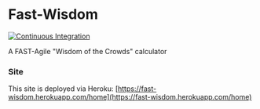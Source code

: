 # Fast-Wisdom

[![Continuous Integration](https://github.com/MyTurnyet/fast-wisdom-ui/actions/workflows/node.js.yml/badge.svg?branch=main)](https://github.com/MyTurnyet/fast-wisdom-ui/actions/workflows/node.js.yml)

A FAST-Agile "Wisdom of the Crowds" calculator

### Site

This site is deployed via Heroku: [https://fast-wisdom.herokuapp.com/home](https://fast-wisdom.herokuapp.com/home)